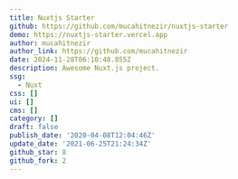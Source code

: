 ```yaml
---
title: Nuxtjs Starter
github: https://github.com/mucahitnezir/nuxtjs-starter
demo: https://nuxtjs-starter.vercel.app
author: mucahitnezir
author_link: https://github.com/mucahitnezir
date: 2024-11-28T06:10:48.855Z
description: Awesome Nuxt.js project.
ssg:
  - Nuxt
css: []
ui: []
cms: []
category: []
draft: false
publish_date: '2020-04-08T12:04:46Z'
update_date: '2021-06-25T21:24:34Z'
github_star: 8
github_fork: 2
---
```

